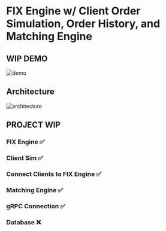 # FIX Engine w/ Client Order Simulation, Order History, and Matching Engine

## WIP DEMO
![demo](https://i.imgur.com/OqsRMoS.gif)

## Architecture
![architecture](https://i.imgur.com/jDDz8Oi.png)

## PROJECT WIP
### FIX Engine :white_check_mark:
### Client Sim :white_check_mark:
### Connect Clients to FIX Engine :white_check_mark:
### Matching Engine :white_check_mark:
### gRPC Connection :white_check_mark:
### Database :x:
